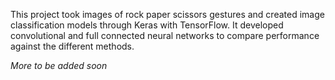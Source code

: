 This project took images of rock paper scissors gestures and created image classification models  through Keras with TensorFlow. It developed convolutional and full connected neural networks to compare performance against the different methods.

*More to be added soon*
